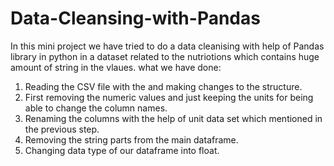 # Data-Cleansing-with-Pandas
In this mini project we have tried to do a data cleanising with help of Pandas library in python in a dataset related to the nutriotions which contains huge amount of string in the vlaues.
what we have done:
1. Reading the CSV file with the and making changes to the structure.
2. First removing the numeric values and just keeping the units for being able to change the column names.
3. Renaming the columns with the help of unit data set which mentioned in the previous step.
4. Removing the string parts from the main dataframe.
5. Changing data type of our dataframe into float.

